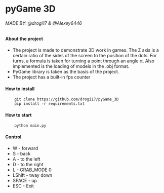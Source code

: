 # pyGame 3D
###### MADE BY: @drogi17 & @Alexey6446

#### About the project
*   The project is made to demonstrate 3D work in games.
    The Z axis is a certain ratio of the sides of the screen to the position of the dots. For turns, a formula is taken for turning a point through an angle α. Also implemented is the loading of models in the .obj format.
*   PyGame library is taken as the basis of the project.
*   The project has a built-in fps counter

#### How to install
```
    git clone https://github.com/drogi17/pyGame_3D
    pip install -r requirements.txt
```
#### How to start
```
    python main.py
```
#### Control
* W          - forward
* S           - back
* A           - to the left
* D           - to the right
* L           - GRAB_MODE 0
* LShift   - tway down
* SPACE - up
* ESC      - Exit
